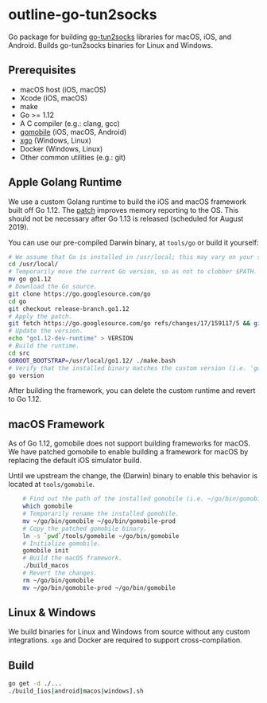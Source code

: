 # outline-go-tun2socks

Go package for building [go-tun2socks](https://github.com/eycorsican/go-tun2socks) libraries for macOS, iOS, and Android. Builds go-tun2socks binaries for Linux and Windows.

## Prerequisites

- macOS host (iOS, macOS)
- Xcode (iOS, macOS)
- make
- Go >= 1.12
- A C compiler (e.g.: clang, gcc)
- [gomobile](https://github.com/golang/go/wiki/Mobile) (iOS, macOS, Android)
- [xgo](https://github.com/karalabe/xgo) (Windows, Linux)
- Docker (Windows, Linux)
- Other common utilities (e.g.: git)

## Apple Golang Runtime

We use a custom Golang runtime to build the iOS and macOS framework built off Go 1.12. The [patch](https://go-review.googlesource.com/c/go/+/159117) improves memory reporting to the OS. This should not be necessary after Go 1.13 is released (scheduled for August 2019).

You can use our pre-compiled Darwin binary, at `tools/go` or build it yourself:

```bash
# We assume that Go is installed in /usr/local; this may vary on your system.
cd /usr/local/
# Temporarily move the current Go version, so as not to clobber $PATH.
mv go go1.12
# Download the Go source.
git clone https://go.googlesource.com/go
cd go
git checkout release-branch.go1.12
# Apply the patch.
git fetch https://go.googlesource.com/go refs/changes/17/159117/5 && git cherry-pick FETCH_HEAD
# Update the version.
echo "go1.12-dev-runtime" > VERSION
# Build the runtime.
cd src
GOROOT_BOOTSTRAP=/usr/local/go1.12/ ./make.bash
# Verify that the installed binary matches the custom version (i.e. 'go version go1.12-dev-runtime darwin/amd64').
go version
```

After building the framework, you can delete the custom runtime and revert to Go 1.12.

## macOS Framework

As of Go 1.12, gomobile does not support building frameworks for macOS. We have patched gomobile to enable building a framework for macOS by replacing the default iOS simulator build.

Until we upstream the change, the (Darwin) binary to enable this behavior is located at `tools/gomobile`.

```bash
    # Find out the path of the installed gomobile (i.e. ~/go/bin/gomobile).
    which gomobile
    # Temporarily rename the installed gomobile.
    mv ~/go/bin/gomobile ~/go/bin/gomobile-prod
    # Copy the patched gomobile binary.
    ln -s `pwd`/tools/gomobile ~/go/bin/gomobile
    # Initialize gomobile.
    gomobile init
    # Build the macOS framework.
    ./build_macos
    # Revert the changes.
    rm ~/go/bin/gomobile
    mv ~/go/bin/gomobile-prod ~/go/bin/gomobile
```

## Linux & Windows

We build binaries for Linux and Windows from source without any custom integrations. `xgo` and Docker are required to support cross-compilation.

## Build
```bash
go get -d ./...
./build_[ios|android|macos|windows].sh
```
